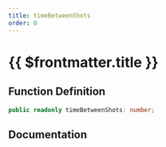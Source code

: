 ```yaml
---
title: timeBetweenShots
order: 0
---
```


# {{ $frontmatter.title }}

## Function Definition

```ts
public readonly timeBetweenShots: number;
```

## Documentation

<!--@include: ./parts/timeBetweenShots.md-->
